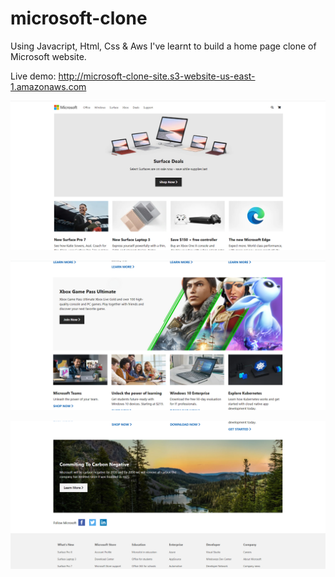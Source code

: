 # microsoft-clone

 Using Javacript, Html, Css & Aws I've learnt to build a home page clone of Microsoft website. 
 
Live demo: http://microsoft-clone-site.s3-website-us-east-1.amazonaws.com
 
 ![This is an image](https://github.com/Gonzalo6282/microsoft-clone/blob/main/microsoft.png)
 
 ![This is an image](https://github.com/Gonzalo6282/microsoft-clone/blob/main/microsoft2.png)
 
 ![This is an image](https://github.com/Gonzalo6282/microsoft-clone/blob/main/microsoft3.png)


